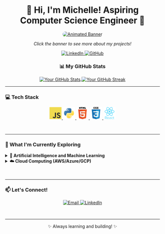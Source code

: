 <div align="center">
  <h1>👋 Hi, I'm Michelle! Aspiring Computer Science Engineer 🚀</h1>

  <a href="YOUR_PORTFOLIO_LINK">
    <img src="https://i.giphy.com/media/v1.Y2lkPTc5MGI3NjExYWFoZ29vd29lYm56Ym9wZzFwY216Y3F6eWJ0ZzF6d3V6b3V6b3V6b3V6b3V6b3V6b3V6b3V6b3V6b3V6b3UvYm93Ym93L2dpZnl.gif" alt="Animated Banner" width="800" style="border-radius: 10px;">
  </a>
  <p><i>Click the banner to see more about my projects!</i></p>

  <p>
    <a href="https://www.linkedin.com/in/michelle-a-956893253/">
      <img src="https://img.shields.io/badge/LinkedIn-blue?style=for-the-badge&logo=linkedin&logoColor=white" alt="LinkedIn">
    </a>
    <a href="https://github.com/YOUR_GITHUB_USERNAME">
      <img src="https://img.shields.io/badge/GitHub-black?style=for-the-badge&logo=github&logoColor=white" alt="GitHub">
    </a>
    </p>

  <h3>📊 My GitHub Stats</h3>
  <a href="https://github.com/anuraghazra/github-readme-stats">
    <img align="center" src="https://github-readme-stats.vercel.app/api?username=YOUR_GITHUB_USERNAME&show_icons=true&theme=dark" alt="Your GitHub Stats">
  </a>
  <a href="https://github.com/anuraghazra/github-readme-streak-stats">
    <img align="center" src="https://github-readme-streak-stats.herokuapp.com/?user=YOUR_GITHUB_USERNAME&theme=dark" alt="Your GitHub Streak">
  </a>

  <br>
  <hr>
</div>

<h3>💻 Tech Stack</h3>
<p align="center">
  <a href="https://developer.mozilla.org/en-US/docs/Web/JavaScript" target="_blank" rel="noreferrer">
    <img src="https://raw.githubusercontent.com/devicons/devicon/master/icons/javascript/javascript-original.svg" alt="JavaScript" width="40" height="40"/>
  </a>
  <a href="https://www.python.org" target="_blank" rel="noreferrer">
    <img src="https://raw.githubusercontent.com/devicons/devicon/master/icons/python/python-original.svg" alt="Python" width="40" height="40"/>
  </a>
  <a href="https://www.w3.org/html/" target="_blank" rel="noreferrer">
    <img src="https://raw.githubusercontent.com/devicons/devicon/master/icons/html5/html5-original-wordmark.svg" alt="HTML5" width="40" height="40"/>
  </a>
  <a href="https://www.w3.org/TR/CSS/#css" target="_blank" rel="noreferrer">
    <img src="https://raw.githubusercontent.com/devicons/devicon/master/icons/css3/css3-original-wordmark.svg" alt="CSS3" width="40" height="40"/>
  </a>
  <a href="https://react.dev" target="_blank" rel="noreferrer">
    <img src="https://raw.githubusercontent.com/devicons/devicon/master/icons/react/react-original-wordmark.svg" alt="React" width="40" height="40"/>
  </a>
  </p>

<br>
<hr>

<h3>🔭 What I'm Currently Exploring</h3>
<p align="center">
  <details>
    <summary><b>🤖 Artificial Intelligence and Machine Learning</b></summary>
    <p>Diving deeper into neural networks, natural language processing, and computer vision. Currently working on a personal project related to [mention a specific area].</p>
  </details>
  <details>
    <summary><b>☁️ Cloud Computing (AWS/Azure/GCP)</b></summary>
    <p>Learning about serverless architectures, containerization (Docker, Kubernetes), and cloud services.</p>
  </details>
  </p>

<br>
<hr>

<h3>📫 Let's Connect!</h3>
<p align="center">
  <a href="mailto:YOUR_EMAIL@example.com">
    <img src="https://img.shields.io/badge/Email-red?style=for-the-badge&logo=gmail&logoColor=white" alt="Email">
  </a>
  <a href="https://www.linkedin.com/in/michelle-a-956893253/">
    <img src="https://img.shields.io/badge/LinkedIn-blue?style=for-the-badge&logo=linkedin&logoColor=white" alt="LinkedIn">
  </a>
  </p>

<br>
<hr>

<div align="center">
  ✨ Always learning and building! ✨
</div>
